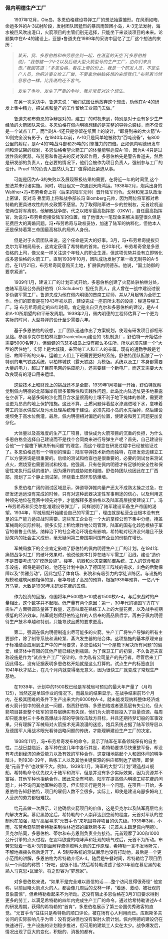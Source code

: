 ### 佩内明德生产工厂

　　1937年12月，Oie岛，多恩伯格建设导弹工厂的想法始露雏形。在风雨如晦、命运多舛的A-3试射阶段，发射团队因猛烈的暴风雨暂困小岛，A-3无法发射，海水被巨风吹出港口，火箭项目的主管们别无选择，只能坐下来谈谈项目的未来。论题集中在A-4的建设上，亚瑟•鲁道夫在1989年的采访中回忆了工厂这个想法的来历：

> *某天，我、多恩伯格和布劳恩坐到一起，在湛蓝的天空下[多恩伯格说]，“我想建一个V-2以及后继大型火箭型号的生产工厂，由你们来负责。”我回答道：“多恩伯格，看在上帝的份上，我是一个研发人员，不是生产人员，你把这事交给工厂做，不要拿你拍脑袋想的来烦我们。”布劳恩当然意思也一样，比我说的还不客气。*

> *发生了争吵，发生了严重的争吵，我非常反对这个想法。* 

　　在另一次采访中，鲁道夫说：“我们试图让他放弃这个想法，劝他在A-4的研发上集中精力，把试点和量产的工作留给工业部门去做。”

　　鲁道夫和布劳恩的争辩是对的，建工厂的时机未到，特别是对于没有多少生产经验的火箭团队来说。多恩伯格在佩内明德想建的是完整的导弹总装线，而不仅仅是一个试点工厂，而当时A-4还只是停留在纸面上的设计，“即将到来的大火箭”A-10则完全没有影子，在1940年以前，A-10只是简单地被称为“百吨设备”，有800公里的射程，是A-4的1吨战斗部和25吨的引擎推力的四倍。正如佩内明德研发车间和测试架的规划，多恩伯格希望火箭工厂的体量能够适应A-10，因为A-4只是过渡性质的武器。布劳恩和鲁道夫的反对没起作用，多恩伯格先是警告鲁道夫，然后是研发部的负责人，在必要的情况下，他们会被作为项目负责人，强制参与工厂的设计。Pruef 11的负责人显然认为工厂值得如此紧迫从事。

　　可能是因为A-3的失败以及展现积极结果的需要，在将近一年的时间里,这个想法并未付诸实施。同时，项目组又一次遇到天降鸿运。1938年2月，炮兵出身的Walther•冯•布劳希奇上将（后来的陆军元帅）晋升陆军司令。戈林和党卫队政治上密谋，反对冯 弗里奇上将和战争部长冯 Blomberg元帅，因为两位将军都对希特勒的更具进攻性的外交政策不感冒。为了取得陆军进一步的控制权，元首趁机迫使两位将军离职，他解散战争部，代之以陆军最高指挥部（OKW），自任最高指挥官，劝说冯•布劳希奇接受陆军的位置，给了他很大一笔现金来解决渴望很久但是花费巨大的离婚问题。冯•布劳希奇与政权妥协，加速了陆军的纳粹化，但他本人还是保持着第三帝国最高梯队的局外人身份。

　　但是对于火箭团队来说，这个任命是天大的好事。3月，冯•布劳希奇提拔贝克尔为军械局局长，这肯定获得了希特勒的首肯。在20年代，布劳希奇曾是多恩伯格的上司，像父亲一样关注这个年轻人的职业生涯，但这项优势并没有立即转化成多恩伯格的火箭工厂。直到1938年10月，团队成功发射了第一枚无制导的A-5后，在11月21日，布劳希奇同意购买土地，扩展佩内明德东。他说，“国土防御的要求紧迫”。

　　1939年1月，建设工厂的计划正式开始，多恩伯格创建了火箭处驻柏林分处，由陆军高级公务员舒伯特（G.Schubert）担任负责人，此人曾在一战中建设过很多伪装军需工厂。鲁道夫成为他在佩内明德的首席工程师，并从7月起转为全职工作。他们的职责是在1943年初以前，建设完成一座前所未有的设施：弹道导弹工厂。冯 布劳希奇规定的四年时间，肯定是出自贝克尔和多恩伯格的建议，是A-4和A-10所期望的和平研发周期。1939年2月，佩内明德的工程师估算了一个更为实际的时间，大型导弹的设计至少需要六年。

　　基于多恩伯格的设想，工厂团队迅速作出了方案规划，使现有研发项目都相形见绌。参照亨克尔在柏林北部Oranienburg建设的飞机制造厂，舒伯特一开始估计需要5000名劳力，但偏僻的乌瑟多姆岛上没有那么多住所，所以必须先建一个“大型的居住地”，实际上是大城镇，来容纳工人和工人的亲属。现有的通勤手段是老旧、故障不断的火车，运输工人们上下班需要更好的系统。舒伯特团队酝酿了一个特别的电气铁路系统，以柏林城铁（露天铁路）为模版。系统以及工厂本身都需要大量的电力，超过了目前电网的供应能力，还需要建一个新电厂，而这又需要大大改良现有的港口用来运煤。

　　这些技术上和财政上的挑战还不是全部，1939年1月项目一开始，舒伯特就察觉到佩内明德的北部海岸有很多策略性和实践性问题。此岛比内陆选址更多地暴露在空袭下，乌瑟多姆的沙化而且含水量很高的土壤不利于地下掩体的修建，需要建设更为昂贵的地上保护措施。这还不算，土质问题伴着盐水渗漏进地下水，意味着劳工的淡水供应以及污水处理系统难于建设。必须先把小岛的水先抽掉，然后建设堤坝免于高水位倒灌。最后，佩内明德相对偏远的位置，使建设和劳工问题更加复杂化。

　　大体量以及高难度的生产工厂项目，很快成为火箭项目的沉重的负担，为什么多恩伯格会选择自己建设而不是找个合同商来进行导弹生产呢？首先，自己建设符合他“一个屋檐下解决所有问题”的理念，而这个理念在研发过程中已经被验证过了。多恩伯格还有一个特别的理由：陆军导弹技术新奇而独特，在研发旁边建立工厂以方便咨询是很重要的。后续的测试和检查也是很重要的，必要的测试台来测试点火，燃烧室也需要测试和校准。他强调，只有在佩内明德才有足够的安全性和保密性来执行后续的维护，因为爆炸的威胁如影相随。舒伯特团队也因此在工厂西部，规划了三个静止测试架，环绕着土质环形防爆墙。

　　多恩伯格广阔的测试区域显示，弹道导弹推向量产还太不成熟太操之过急，在研发还远远没有完成的时候，只有对这种武器决定性军事用途的信心，以及利用这种领先地位在竞赛中领先对手，才能解释多恩伯格以及陆军高层接受建设工厂。冯•布劳希奇和贝克尔批准建设导弹工厂，同样说明了陆军建设军备生产帝国的渴望。1934年，军械局就开始建设自己的军需工厂，理由就是私营企业根本没有充足的生产能力适应战时需要。这些军工企业在一个大的掌控公司下集中分组，掩盖军械局的实际控制。很多实际上租给爆炸物公司管理，陆军的国有化趋势根植于军官的普鲁士传统。纳粹治下的社会政治环境也有影响，希特勒对经济没兴趣且不鼓励党内的社会主义成份，毫无疑问第三帝国期间国有企业的份额在增长。

　　军械局旗下的企业肯定影响了舒伯特的佩内明德生产工厂的计划。在1941年痛惜战争对工厂的破坏效果时，他说他原本打算在陆军军需工厂沿线，建设“造价不是首要考虑”的“模范设施”。楼宇、机器和火灾空袭防御系统，工人的饮食和娱乐设施，都将是最好的。他还在计划中融入了德国劳工阵线的需求，出色的后勤保障以及“优雅劳动”，因此包括了体育场、影院和有吸引力的学徒训练区。与设施的规模和建筑问题相伴的是，奢华导致了高昂的预算，根据1939年预算，一亿八千万马克，大致是1938年末研发花费的五倍。

　　作为投资的回报，帝国将年产500枚A-10或者1500枚A-4。与后来战时的产量相比，这个数字并不起眼。低产量有两个原因：第一，30年代的德国军方在军需生产方面强调质量甚于数量，这意味着在熟练工人上的大量花费，以及战争初期很低的经济效率。陆军规划师舒伯特这样的人信奉的高品质哲学，再由于佩内明德待生产技术卓越和特别，只能导致品质的要求更高。

　　第二，强调在佩内明德制造出尽可能多的火箭。生产工厂将生产导弹的所有主要部件，除了制导系统和涡轮泵、蒸汽发生器的结合体。这项措施的基本原理来自于标准结合应用到生产中的严苛要求，多恩伯格对“一个屋檐下解决所有问题”的偏爱，经济体中有限的其他产能已经达到瓶颈。为了保卫工厂的初衷，不久鲁道夫宣称设施是作为“试点生产工厂”设计的，作为私有公司量产的先行者。尽管后来工厂因此得名，没有证据表明多恩伯格开始就是这么打算的。试点生产的标签直到1941年秋才贴上，在几个月内就变得毫无意义，因为很快工厂就变成了常规生产基地。

　　在1939年，计划中的1500枚已经是军械局可预见的最大年产量了（月均125），当然这是单班作业的情况下。而最后的结果显示，在战争结束前15个月内，在极其困难的条件下生产出来大约6000枚A-4。就未能发现纳粹整体经济或者火箭计划中的弱点这一问题，指责舒伯特、多恩伯格或者更高层有失公允，但火箭项目甚至整个陆军的领导层确实有失误，他们为火箭项目投入了巨量资源，每周却只能发射三十多枚高爆战斗部的导弹攻击敌方目标，并且还期待梦幻般的军事效果。只有理解了军械局对火箭技术充满浪漫的迷恋，炮兵系统占据了陆军领导层以及德国军人用战术眼光看待战略问题的传统，才能理解建设生产工厂的决定。

　　1938年11月，冯•布劳希奇发布的命令，显示了陆军在军备领域保有的自主性。二战日益临近，各军种在这几年中各行其是，希特勒要求尽快重整军备，却没有考虑到经济的承受能力以及有效的军种合作，这变相地挑起个人和团体间的明争暗斗。到1938-39年，熟练工人以及其他关键资源的供应都到达了极限，即使是“元首手令”也效果不大。例如，1939年1月，海军的大型“Z计划”建造战斗舰船，希特勒命令优先权大于陆军和海军，但是并没有多少实际效果，因为资源并不富裕，其他军种也拒绝合作。因此完全有可能，陆军在提高佩内明德工程花费的问题上，并不询问其他军种的意见，但实际实行是另外一个问题。在项目一开始，多恩伯格告知舒伯特，项目的雇佣人数不会很多。实际上，即使是建设乌瑟多姆岛工人营房的劳力都很难找。

　　给元首做一次展示，让他确信火箭项目的价值，这是贝克尔以及陆军高层给出的解决方案。慕尼黑协定后，希特勒的个人崇拜达到空前的程度，元首对军队的控制也在加强，陆军高层寻求“元首手令”来巩固导弹项目的优先级。1939年3月，小雨，布劳希奇陪同希特勒来到柏林近郊的库默斯多夫（元首从未踏足佩内明德）。贝克尔陪同，多恩伯格、蒂尔和布劳恩则负责业务接待。元首观摩了300和1000公斤引擎的点火过程，在震耳欲聋的咆哮声和壮观的喷气过后，元首不为所动。布劳恩就着一枚A-3的剖面解释液体燃料火箭的工作原理，希特勒一言不发地听完，不解地摇摇头然后走开了。A-5制导系统的测试展示也没有打动他。最后是一个更小范围的讲解，多恩伯格为希特勒介绍A-4。随后是午餐时间，希特勒给了项目团队一个间接的称赞：“好吧，这很不错。”然后希特勒讲述了他20年前在慕尼黑的老熟人马克思•瓦里尔，将之形容为“梦想家”。

　　对多恩伯格来说，“如果不是完全难以置信的话……整个访问显得很奇怪” 他宣称，以前目睹火箭点火的人，都会像几周后的戈林一样，“着迷、激动、被壮观的景象震惊”，但希特勒看起来不为所动。这没有阻止多恩伯格在3月31日要求得到更多的劳工，以满足希特勒的四年内完成生产工厂的命令。通过给希特勒讲述A-4的研发周期，获得的希特勒的“首肯”，多恩伯格展示了第三帝国优秀政客的直觉。“元首手令”往往只是希特勒的顺口评论，被在场有心人利用而已。库默斯多夫访问的实际影响几乎为零：没有促进但也没有掣肘火箭计划。佩内明德的建设仍在快速进行，生产设施的计划稳步推进，但可用的建筑工人实在太少。战争爆发后，情况出现了巨大的变化，积极的、消极的都有。

